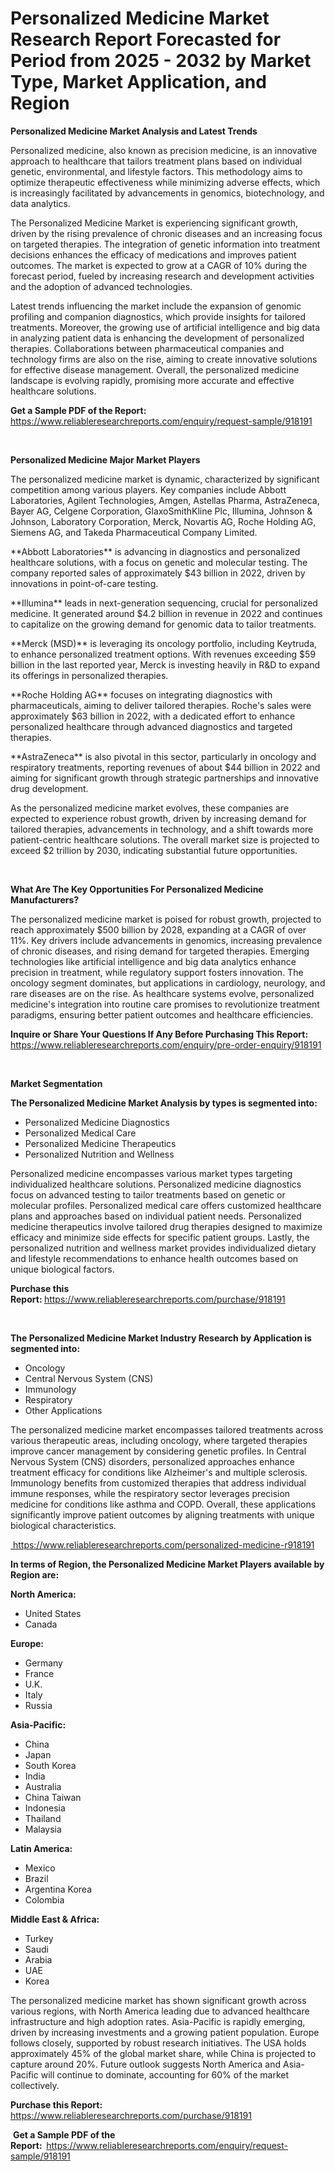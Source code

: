 <p><h1>Personalized Medicine Market Research Report Forecasted for Period from 2025 -  2032 by Market Type, Market Application, and Region</h1></p><p><strong>Personalized Medicine Market Analysis and Latest Trends</strong></p>
<p><p>Personalized medicine, also known as precision medicine, is an innovative approach to healthcare that tailors treatment plans based on individual genetic, environmental, and lifestyle factors. This methodology aims to optimize therapeutic effectiveness while minimizing adverse effects, which is increasingly facilitated by advancements in genomics, biotechnology, and data analytics.</p><p>The Personalized Medicine Market is experiencing significant growth, driven by the rising prevalence of chronic diseases and an increasing focus on targeted therapies. The integration of genetic information into treatment decisions enhances the efficacy of medications and improves patient outcomes. The market is expected to grow at a CAGR of 10% during the forecast period, fueled by increasing research and development activities and the adoption of advanced technologies.</p><p>Latest trends influencing the market include the expansion of genomic profiling and companion diagnostics, which provide insights for tailored treatments. Moreover, the growing use of artificial intelligence and big data in analyzing patient data is enhancing the development of personalized therapies. Collaborations between pharmaceutical companies and technology firms are also on the rise, aiming to create innovative solutions for effective disease management. Overall, the personalized medicine landscape is evolving rapidly, promising more accurate and effective healthcare solutions.</p></p>
<p><strong>Get a Sample PDF of the Report:&nbsp;</strong> <a href="https://www.reliableresearchreports.com/enquiry/request-sample/918191?utm_campaign=2810&utm_medium=2&utm_source=Github&utm_content=ia&utm_term=18042025&utm_id=personalized-medicine">https://www.reliableresearchreports.com/enquiry/request-sample/918191</a></p>
<p>&nbsp;</p>
<p><strong>Personalized Medicine Major Market Players</strong></p>
<p><p>The personalized medicine market is dynamic, characterized by significant competition among various players. Key companies include Abbott Laboratories, Agilent Technologies, Amgen, Astellas Pharma, AstraZeneca, Bayer AG, Celgene Corporation, GlaxoSmithKline Plc, Illumina, Johnson & Johnson, Laboratory Corporation, Merck, Novartis AG, Roche Holding AG, Siemens AG, and Takeda Pharmaceutical Company Limited.</p><p>**Abbott Laboratories** is advancing in diagnostics and personalized healthcare solutions, with a focus on genetic and molecular testing. The company reported sales of approximately $43 billion in 2022, driven by innovations in point-of-care testing.</p><p>**Illumina** leads in next-generation sequencing, crucial for personalized medicine. It generated around $4.2 billion in revenue in 2022 and continues to capitalize on the growing demand for genomic data to tailor treatments.</p><p>**Merck (MSD)** is leveraging its oncology portfolio, including Keytruda, to enhance personalized treatment options. With revenues exceeding $59 billion in the last reported year, Merck is investing heavily in R&D to expand its offerings in personalized therapies.</p><p>**Roche Holding AG** focuses on integrating diagnostics with pharmaceuticals, aiming to deliver tailored therapies. Roche's sales were approximately $63 billion in 2022, with a dedicated effort to enhance personalized healthcare through advanced diagnostics and targeted therapies.</p><p>**AstraZeneca** is also pivotal in this sector, particularly in oncology and respiratory treatments, reporting revenues of about $44 billion in 2022 and aiming for significant growth through strategic partnerships and innovative drug development.</p><p>As the personalized medicine market evolves, these companies are expected to experience robust growth, driven by increasing demand for tailored therapies, advancements in technology, and a shift towards more patient-centric healthcare solutions. The overall market size is projected to exceed $2 trillion by 2030, indicating substantial future opportunities.</p></p>
<p>&nbsp;</p>
<p><strong>What Are The Key Opportunities For Personalized Medicine Manufacturers?</strong></p>
<p><p>The personalized medicine market is poised for robust growth, projected to reach approximately $500 billion by 2028, expanding at a CAGR of over 11%. Key drivers include advancements in genomics, increasing prevalence of chronic diseases, and rising demand for targeted therapies. Emerging technologies like artificial intelligence and big data analytics enhance precision in treatment, while regulatory support fosters innovation. The oncology segment dominates, but applications in cardiology, neurology, and rare diseases are on the rise. As healthcare systems evolve, personalized medicine's integration into routine care promises to revolutionize treatment paradigms, ensuring better patient outcomes and healthcare efficiencies.</p></p>
<p><strong>Inquire or Share Your Questions If Any Before Purchasing This Report:</strong> <a href="https://www.reliableresearchreports.com/enquiry/pre-order-enquiry/918191?utm_campaign=2810&utm_medium=2&utm_source=Github&utm_content=ia&utm_term=18042025&utm_id=personalized-medicine">https://www.reliableresearchreports.com/enquiry/pre-order-enquiry/918191</a></p>
<p>&nbsp;</p>
<p><strong>Market Segmentation</strong></p>
<p><strong>The Personalized Medicine Market Analysis by types is segmented into:</strong></p>
<p><ul><li>Personalized Medicine Diagnostics</li><li>Personalized Medical Care</li><li>Personalized Medicine Therapeutics</li><li>Personalized Nutrition and Wellness</li></ul></p>
<p><p>Personalized medicine encompasses various market types targeting individualized healthcare solutions. Personalized medicine diagnostics focus on advanced testing to tailor treatments based on genetic or molecular profiles. Personalized medical care offers customized healthcare plans and approaches based on individual patient needs. Personalized medicine therapeutics involve tailored drug therapies designed to maximize efficacy and minimize side effects for specific patient groups. Lastly, the personalized nutrition and wellness market provides individualized dietary and lifestyle recommendations to enhance health outcomes based on unique biological factors.</p></p>
<p><strong>Purchase this Report:&nbsp;</strong><a href="https://www.reliableresearchreports.com/purchase/918191?utm_campaign=2810&utm_medium=2&utm_source=Github&utm_content=ia&utm_term=18042025&utm_id=personalized-medicine">https://www.reliableresearchreports.com/purchase/918191</a></p>
<p>&nbsp;</p>
<p><strong>The Personalized Medicine Market Industry Research by Application is segmented into:</strong></p>
<p><ul><li>Oncology</li><li>Central Nervous System (CNS)</li><li>Immunology</li><li>Respiratory</li><li>Other Applications</li></ul></p>
<p><p>The personalized medicine market encompasses tailored treatments across various therapeutic areas, including oncology, where targeted therapies improve cancer management by considering genetic profiles. In Central Nervous System (CNS) disorders, personalized approaches enhance treatment efficacy for conditions like Alzheimer's and multiple sclerosis. Immunology benefits from customized therapies that address individual immune responses, while the respiratory sector leverages precision medicine for conditions like asthma and COPD. Overall, these applications significantly improve patient outcomes by aligning treatments with unique biological characteristics.</p></p>
<p><a href="https://www.reliableresearchreports.com/personalized-medicine-r918191?utm_campaign=2810&utm_medium=2&utm_source=Github&utm_content=ia&utm_term=18042025&utm_id=personalized-medicine">&nbsp;https://www.reliableresearchreports.com/personalized-medicine-r918191</a></p>
<p><strong>In terms of Region, the Personalized Medicine Market Players available by Region are:</strong></p>
<p>
    <p> <strong> North America: </strong>
        <ul>
            <li>United States</li>
            <li>Canada</li>
        </ul>
        </p> 
    <p> <strong> Europe: </strong>
        <ul>
            <li>Germany</li>
            <li>France</li>
            <li>U.K.</li>
            <li>Italy</li>
            <li>Russia</li>
        </ul>
        </p> 
    <p> <strong> Asia-Pacific: </strong>
        <ul>
            <li>China</li>
            <li>Japan</li>
            <li>South Korea</li>
            <li>India</li>
            <li>Australia</li>
            <li>China Taiwan</li>
            <li>Indonesia</li>
            <li>Thailand</li>
            <li>Malaysia</li>
        </ul>
        </p> 
    <p> <strong> Latin America: </strong>
        <ul>
            <li>Mexico</li>
            <li>Brazil</li>
            <li>Argentina Korea</li>
            <li>Colombia</li>
        </ul>
        </p> 
    <p> <strong> Middle East & Africa: </strong>
        <ul>
            <li>Turkey</li>
            <li>Saudi</li>
            <li>Arabia</li>
            <li>UAE</li>
            <li>Korea</li>
        </ul>
    </p>
    </p>
<p><p>The personalized medicine market has shown significant growth across various regions, with North America leading due to advanced healthcare infrastructure and high adoption rates. Asia-Pacific is rapidly emerging, driven by increasing investments and a growing patient population. Europe follows closely, supported by robust research initiatives. The USA holds approximately 45% of the global market share, while China is projected to capture around 20%. Future outlook suggests North America and Asia-Pacific will continue to dominate, accounting for 60% of the market collectively.</p></p>
<p><strong>Purchase this Report: </strong><a href="https://www.reliableresearchreports.com/purchase/918191?utm_campaign=2810&utm_medium=2&utm_source=Github&utm_content=ia&utm_term=18042025&utm_id=personalized-medicine">https://www.reliableresearchreports.com/purchase/918191</a></p>
<p>&nbsp;<strong>Get a Sample PDF of the Report:&nbsp;&nbsp;</strong><a href="https://www.reliableresearchreports.com/enquiry/request-sample/918191?utm_campaign=2810&utm_medium=2&utm_source=Github&utm_content=ia&utm_term=18042025&utm_id=personalized-medicine">https://www.reliableresearchreports.com/enquiry/request-sample/918191</a></p>
<p><strong></strong></p>
<p><p></p><p></p><p></p></p>